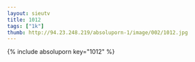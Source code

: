 ```yaml
--- 
layout: sieutv
title: 1012
tags: ["1k"]
thumb: http://94.23.248.219/absoluporn-1/image/002/1012.jpg
---
```

{% include absoluporn key="1012" %} 
